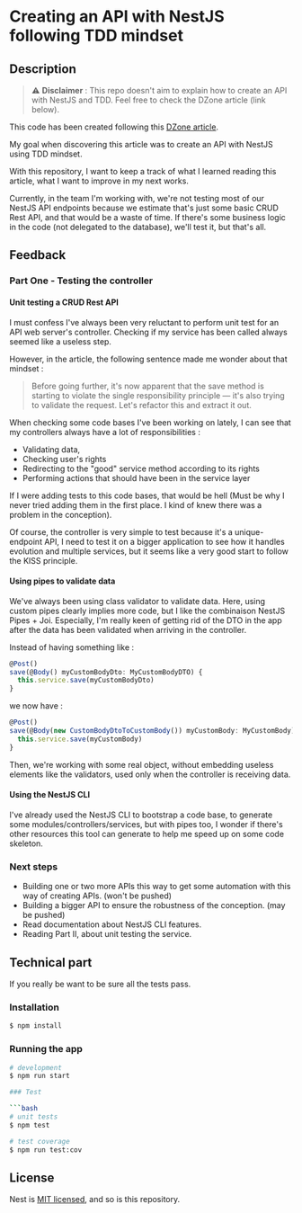 # Creating an API with NestJS following TDD mindset
## Description

> :warning: **Disclaimer** : This repo doesn't aim to explain how to create an API with NestJS and TDD. Feel free to check the DZone article (link below).

This code has been created following this [DZone article](https://dzone.com/articles/tdd-typescript-nestjs-api-layers-with-jest-part1-controller).

My goal when discovering this article was to create an API with NestJS using TDD mindset.

With this repository, I want to keep a track of what I learned reading this article, what I want to improve in my next works.

Currently, in the team I'm working with, we're not testing most of our NestJS API endpoints because we estimate that's just some basic CRUD Rest API, and that would be a waste of time. If there's some business logic in the code (not delegated to the database), we'll test it, but that's all.

## Feedback

### Part One - Testing the controller

#### Unit testing a CRUD Rest API

I must confess I've always been very reluctant to perform unit test for an API web server's controller. Checking if my service has been called always seemed like a useless step.

However, in the article, the following sentence made me wonder about that mindset :

> Before going further, it's now apparent that the save method is starting to violate the single responsibility principle — it's also trying to validate the request. Let's refactor this and extract it out. 
 
When checking some code bases I've been working on lately, I can see that my controllers always have a lot of responsibilities :
- Validating data,
- Checking user's rights
- Redirecting to the "good" service method according to its rights
- Performing actions that should have been in the service layer

If I were adding tests to this code bases, that would be hell (Must be why I never tried adding them in the first place. I kind of knew there was a problem in the conception).

Of course, the controller is very simple to test because it's a unique-endpoint API, I need to test it on a bigger application to see how it handles evolution and multiple services, but it seems like a very good start to follow the KISS principle.

#### Using pipes to validate data

We've always been using class validator to validate data. Here, using custom pipes clearly implies more code, but I like the combinaison NestJS Pipes + Joi.
Especially, I'm really keen of getting rid of the DTO in the app after the data has been validated when arriving in the controller.

Instead of having something like :
```typescript
@Post()
save(@Body() myCustomBodyDto: MyCustomBodyDTO) {
  this.service.save(myCustomBodyDto)
}
```
we now have :
```typescript
@Post()
save(@Body(new CustomBodyDtoToCustomBody()) myCustomBody: MyCustomBody) {
  this.service.save(myCustomBody)
}
```
Then, we're working with some real object, without embedding useless elements like the validators, used only when the controller is receiving data.

#### Using the NestJS CLI

I've already used the NestJS CLI to bootstrap a code base, to generate some modules/controllers/services, but with pipes too, I wonder if there's other resources this tool can generate to help me speed up on some code skeleton. 

### Next steps

- Building one or two more APIs this way to get some automation with this way of creating APIs. (won't be pushed)
- Building a bigger API to ensure the robustness of the conception. (may be pushed)
- Read documentation about NestJS CLI features.
- Reading Part II, about unit testing the service.

## Technical part

If you really be want to be sure all the tests pass.

### Installation

```bash
$ npm install
```

### Running the app

```bash
# development
$ npm run start

### Test

```bash
# unit tests
$ npm test

# test coverage
$ npm run test:cov
```


## License

Nest is [MIT licensed](LICENSE), and so is this repository.
